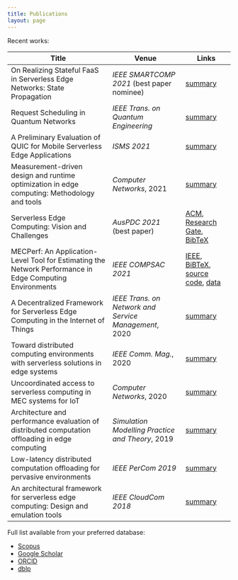```yaml
---
title: Publications
layout: page
---
```


Recent works:

| Title | Venue | Links |
| ----- | ----- | ----- |
| On Realizing Stateful FaaS in Serverless Edge Networks: State Propagation | _IEEE SMARTCOMP 2021_ (best paper nominee) | [summary](statefulfaas.md) |
| Request Scheduling in Quantum Networks | _IEEE Trans. on Quantum Engineering_ | [summary](tqe2021.md) |
| A Preliminary Evaluation of QUIC for Mobile Serverless Edge Applications | _ISMS 2021_ | [summary](isms2021.md) |
| Measurement-driven design and runtime optimization in edge computing: Methodology and tools | _Computer Networks_, 2021 | [summary](mecperf.md) |
| Serverless Edge Computing: Vision and Challenges | _AusPDC 2021_ (best paper) | [ACM](https://dl.acm.org/doi/10.1145/3437378.3444367), [Research Gate](https://www.researchgate.net/publication/347513802_Serverless_Edge_Computing_Vision_and_Challenges), [BibTeX](bib/auspdc2021.bib) |
| MECPerf: An Application-Level Tool for Estimating the Network Performance in Edge Computing Environments | _IEEE COMPSAC 2021_ | [IEEE](https://ieeexplore.ieee.org/abstract/document/9202841), [BiBTeX](bib/compsac20.bib), [source code](https://github.com/MECPerf/MECPerf), [data](https://zenodo.org/record/3767097#.X-nWEelKjWc)|
| A Decentralized Framework for Serverless Edge Computing in the Internet of Things | _IEEE Trans. on Network and Service Management_, 2020 | [summary](cloudcom2018.md) |
| Toward distributed computing environments with serverless solutions in edge systems | _IEEE Comm. Mag._, 2020 | [summary](serverless-etsi.md) |
| Uncoordinated access to serverless computing in MEC systems for IoT | _Computer Networks_, 2020 | [summary](uncoord.md) |
| Architecture and performance evaluation of distributed computation offloading in edge computing | _Simulation Modelling Practice and Theory_, 2019 | [summary](simpat.md) |
| Low-latency distributed computation offloading for pervasive environments | _IEEE PerCom 2019_ | [summary](percom2019.md)
| An architectural framework for serverless edge computing: Design and emulation tools | _IEEE CloudCom 2018_ | [summary](cloudcom2018.md) |

Full list available from your preferred database:

- [Scopus](https://www.scopus.com/authid/detail.uri?authorId=22033885800)
- [Google Scholar](https://scholar.google.it/citations?user=sTVmHWUAAAAJ)
- [ORCID](https://orcid.org/0000-0003-4503-4223)
- [dblp](https://dblp.org/pers/hd/c/Cicconetti:Claudio)
